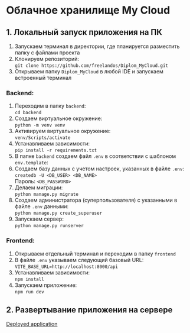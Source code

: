 # Облачное хранилище My Cloud

## 1. Локальный запуск приложения на ПК

1. Запускаем терминал в директории, где планируется разместить папку с файлами проекта
2. Клонируем репозиторий:\
   ```git clone https://github.com/freelandos/Diplom_MyCloud.git```
3. Открываем папку ```Diplom_MyCloud``` в любой IDE и запускаем встроенный терминал
### Backend:
1. Переходим в папку ```backend```:\
   ```cd backend```
2. Создаем виртуальное окружение:\
   ```python -m venv venv```
3. Активируем виртуальное окружение:\
   ```venv/Scripts/activate```
4. Устанавливаем зависимости:\
   ```pip install -r requirements.txt```
5. В папке ```backend``` создаем файл ```.env``` в соответствии с шаблоном ```env.template```:
6. Создаем базу данных с учетом настроек, указанных в файле ```.env```:\
   ```createdb -U <DB_USER> <DB_NAME>```\
   Пароль: ```<DB_PASSWORD>```
7. Делаем миграции:\
   ```python manage.py migrate```
8. Создаем администратора (суперпользователя) с указанными в файле ```.env``` данными:\
   ```python manage.py create_superuser```
9. Запускаем сервер:\
   ```python manage.py runserver```
### Frontend:
1. Открываем отдельный терминал и переходим в папку ```frontend```
2. В файле ```.env``` указываем следующий базовый URL:\
   ```VITE_BASE_URL=http://localhost:8000/api```
3. Устанавливаем зависимости:\
   ```npm install```
4. Запускаем приложение:\
   ```npm run dev```

## 2. Развертывание приложения на сервере

[Deployed application](http://89.108.76.89:3000)
